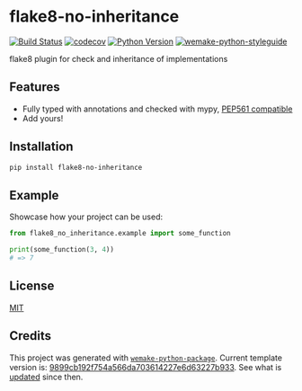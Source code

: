 # flake8-no-inheritance

[![Build Status](https://github.com/blablatdinov/flake8-no-inheritance/workflows/test/badge.svg?branch=master&event=push)](https://github.com/blablatdinov/flake8-no-inheritance/actions?query=workflow%3Atest)
[![codecov](https://codecov.io/gh/blablatdinov/flake8-no-inheritance/branch/master/graph/badge.svg)](https://codecov.io/gh/blablatdinov/flake8-no-inheritance)
[![Python Version](https://img.shields.io/pypi/pyversions/flake8-no-inheritance.svg)](https://pypi.org/project/flake8-no-inheritance/)
[![wemake-python-styleguide](https://img.shields.io/badge/style-wemake-000000.svg)](https://github.com/wemake-services/wemake-python-styleguide)

flake8 plugin for check and inheritance of implementations


## Features

- Fully typed with annotations and checked with mypy, [PEP561 compatible](https://www.python.org/dev/peps/pep-0561/)
- Add yours!


## Installation

```bash
pip install flake8-no-inheritance
```


## Example

Showcase how your project can be used:

```python
from flake8_no_inheritance.example import some_function

print(some_function(3, 4))
# => 7
```

## License

[MIT](https://github.com/blablatdinov/flake8-no-inheritance/blob/master/LICENSE)


## Credits

This project was generated with [`wemake-python-package`](https://github.com/wemake-services/wemake-python-package). Current template version is: [9899cb192f754a566da703614227e6d63227b933](https://github.com/wemake-services/wemake-python-package/tree/9899cb192f754a566da703614227e6d63227b933). See what is [updated](https://github.com/wemake-services/wemake-python-package/compare/9899cb192f754a566da703614227e6d63227b933...master) since then.
